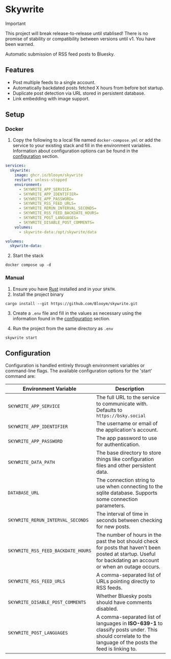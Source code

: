 # Skywrite

> [!IMPORTANT]
> This project will break release-to-release until stablised! There is no
> promise of stability or compatibility between versions until v1. You have been
> warned.

Automatic submission of RSS feed posts to Bluesky.

## Features

- Post multiple feeds to a single account.
- Automatically backdated posts fetched X hours from before bot startup.
- Duplicate post detection via URL stored in persistent database.
- Link embedding with image support.

## Setup

### Docker

1. Copy the following to a local file named `docker-compose.yml` or add the
   service to your existing stack and fill in the environment variables.
   Information about configuration options can be found in the
   [configuration](#configuration) section.

```yml
services:
  skywrite:
    image: ghcr.io/blooym/skywrite
    restart: unless-stopped
    environment:
      - SKYWRITE_APP_SERVICE=
      - SKYWRITE_APP_IDENTIFIER=
      - SKYWRITE_APP_PASSWORD=
      - SKYWRITE_RSS_FEED_URLS=
      - SKYWRITE_RERUN_INTERVAL_SECONDS=
      - SKYWRITE_RSS_FEED_BACKDATE_HOURS=
      - SKYWRITE_POST_LANGUAGES=
      - SKYWRITE_DISABLE_POST_COMMENTS=
    volumes:
      - skywrite-data:/opt/skywrite/data

volumes:
  skywrite-data:
```

2. Start the stack

```
docker compose up -d
```

### Manual

1. Ensure you have [Rust](https://www.rust-lang.org/tools/install) installed and
   in your `$PATH`.
2. Install the project binary

```
cargo install --git https://github.com/Blooym/skywrite.git
```

3. Create a `.env` file and fill in the values as necessary using the information found in the
   [configuration](#configuration) section.

4. Run the project from the same directory as `.env`

```
skywrite start
```

## Configuration

Configuration is handled entirely through environment variables or command-line
flags. The available configuration options for the 'start' command are:

| Environment Variable               | Description                                                                                                                                                    |
| ---------------------------------- | -------------------------------------------------------------------------------------------------------------------------------------------------------------- |
| `SKYWRITE_APP_SERVICE`             | The full URL to the service to communicate with. Defaults to `https://bsky.social`                                                                             |
| `SKYWRITE_APP_IDENTIFIER`          | The username or email of the application's account.                                                                                                            |
| `SKYWRITE_APP_PASSWORD`            | The app password to use for authentication.                                                                                                                    |
| `SKYWRITE_DATA_PATH`               | The base directory to store things like configuration files and other persistent data.                                                                         |
| `DATABASE_URL`                     | The connection string to use when connecting to the sqlite database. Supports some connection parameters.                                                      |
| `SKYWRITE_RERUN_INTERVAL_SECONDS`  | The interval of time in seconds between checking for new posts.                                                                                                |
| `SKYWRITE_RSS_FEED_BACKDATE_HOURS` | The number of hours in the past the bot should check for posts that haven't been posted at startup. Useful for backdating an account or when an outage occurs. |
| `SKYWRITE_RSS_FEED_URLS`           | A comma-separated list of URLs pointing directly to RSS feeds.                                                                                                 |
| `SKYWRITE_DISABLE_POST_COMMENTS`   | Whether Bluesky posts should have comments disabled.                                                                                                           |
| `SKYWRITE_POST_LANGUAGES`          | A comma-separated list of languages in **ISO-639-1** to classify posts under. This should correlate to the language of the posts the feed is linking to.       |